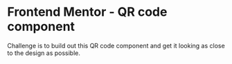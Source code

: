 # Frontend Mentor - QR code component

Challenge is to build out this QR code component and get it looking as close to the design as possible.

